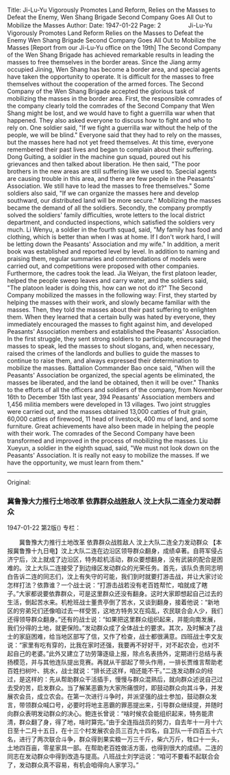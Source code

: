 Title: Ji-Lu-Yu Vigorously Promotes Land Reform, Relies on the Masses to Defeat the Enemy, Wen Shang Brigade Second Company Goes All Out to Mobilize the Masses
Author:
Date: 1947-01-22
Page: 2
　　
　　Ji-Lu-Yu Vigorously Promotes Land Reform
    Relies on the Masses to Defeat the Enemy
    Wen Shang Brigade Second Company Goes All Out to Mobilize the Masses
    [Report from our Ji-Lu-Yu office on the 19th] The Second Company of the Wen Shang Brigade has achieved remarkable results in leading the masses to free themselves in the border areas. Since the Jiang army occupied Jining, Wen Shang has become a border area, and special agents have taken the opportunity to operate. It is difficult for the masses to free themselves without the cooperation of the armed forces. The Second Company of the Wen Shang Brigade accepted the glorious task of mobilizing the masses in the border area. First, the responsible comrades of the company clearly told the comrades of the Second Company that Wen Shang might be lost, and we would have to fight a guerrilla war when that happened. They also asked everyone to discuss how to fight and who to rely on. One soldier said, "If we fight a guerrilla war without the help of the people, we will be blind." Everyone said that they had to rely on the masses, but the masses here had not yet freed themselves. At this time, everyone remembered their past lives and began to complain about their suffering. Dong Guiting, a soldier in the machine gun squad, poured out his grievances and then talked about liberation. He then said, "The poor brothers in the new areas are still suffering like we used to. Special agents are causing trouble in this area, and there are few people in the Peasants' Association. We still have to lead the masses to free themselves." Some soldiers also said, "If we can organize the masses here and develop southward, our distributed land will be more secure." Mobilizing the masses became the demand of all the soldiers. Secondly, the company promptly solved the soldiers' family difficulties, wrote letters to the local district department, and conducted inspections, which satisfied the soldiers very much. Li Wenyu, a soldier in the fourth squad, said, "My family has food and clothing, which is better than when I was at home. If I don't work hard, I will be letting down the Peasants' Association and my wife." In addition, a merit book was established and reported level by level. In addition to naming and praising them, regular summaries and commendations of models were carried out, and competitions were proposed with other companies. Furthermore, the cadres took the lead. Jia Weiyan, the first platoon leader, helped the people sweep leaves and carry water, and the soldiers said, "The platoon leader is doing this, how can we not do it?" The Second Company mobilized the masses in the following way: First, they started by helping the masses with their work, and slowly became familiar with the masses. Then, they told the masses about their past suffering to enlighten them. When they learned that a certain bully was hated by everyone, they immediately encouraged the masses to fight against him, and developed Peasants' Association members and established the Peasants' Association. In the first struggle, they sent strong soldiers to participate, encouraged the masses to speak, led the masses to shout slogans, and, when necessary, raised the crimes of the landlords and bullies to guide the masses to continue to raise them, and always expressed their determination to mobilize the masses. Battalion Commander Bao once said, "When will the Peasants' Association be organized, the special agents be eliminated, the masses be liberated, and the land be obtained, then it will be over." Thanks to the efforts of all the officers and soldiers of the company, from November 16th to December 15th last year, 394 Peasants' Association members and 1,456 militia members were developed in 13 villages. Two joint struggles were carried out, and the masses obtained 13,000 catties of fruit grain, 60,000 catties of firewood, 11 head of livestock, 400 mu of land, and some furniture. Great achievements have also been made in helping the people with their work. The comrades of the Second Company have been transformed and improved in the process of mobilizing the masses. Liu Xueyun, a soldier in the eighth squad, said, "We must not look down on the Peasants' Association. It is really not easy to mobilize the masses. If we have the opportunity, we must learn from them."



<hr /> 

Original: 


### 冀鲁豫大力推行土地改革  依靠群众战胜敌人  汶上大队二连全力发动群众

1947-01-22
第2版()
专栏：

　　冀鲁豫大力推行土地改革
    依靠群众战胜敌人
    汶上大队二连全力发动群众
    【本报冀鲁豫十九日电】汶上大队二连在边沿区领导群众翻身，成绩卓著。自蒋军侵占济宁后，汶上就成了边沿区，特务趁机活动，群众要想翻身，没有武装的配合是困难的。汶上大队二连接受了到边缘区发动群众的光荣任务。首先，该队负责同志明白告诉二连的同志们，汶上有失守的可能，我们到时就要打游击战，并让大家讨论怎样打法？依靠谁？一个战士说：“打游击战若没有老百姓帮忙，咱就成了瞎子。”大家都说要依靠群众，可是这里群众还没有翻身。这时大家即想起自己过去的生活，倒起苦水来。机枪班战士董贵亭倒了苦水，又谈到翻身，接着他说：“新地区的穷弟兄们还像咱过去一样受苦，这地方特务又在捣乱，农民联合会人少，我们还得领导群众翻身。”还有的战士说：“如果把这里群众组织起来，并能向南发展，我们分得的土地，就更保险。”发动群众成了全体战士的要求。其次，及时解决了战士的家庭困难，给当地区部写了信，又作了检查，战士都很满意。四班战士李文友说：“家里有吃有穿的，比我在家时还强，我要再不好好干，对不起农会，也对不起自己的老婆。”此外又建立了功劳簿逐级上报，除点名表扬外，定期进行总结与表扬模范，并与其他连队提出竞赛。再就从干部起了带头作用，一排长贾维言帮助老百姓扫树叶、挑水，战士就说：“排长还这样，咱还能不干。”二连发动群众的经过，是这样的：先从帮助群众干活插手，慢慢与群众混熟后，就向群众述说自己过去受的苦，启发群众。当了解某恶霸为大家所痛恨时，即鼓动群众向其斗争，并发展农会员，成立农会。在第一次进行斗争时，并派坚强的战士参加，鼓动群众发言，带领群众喊口号，必要时将地主恶霸的罪恶提出来，引导群众继续提，并随时向群众表明发动群众的决心。鲍连长曾说：“啥时候农会能组织起来，特务能肃清，群众翻了身，得了地，啥时算完。”由于全连指战员的努力，自去年十一月十六日至十二月十五日，在十三个村发展农会员三百九十四名，自卫队一千四百五十六名，进行了两次联合斗争，群众得到果实粮一万三千斤，柴六万斤，牲口十一头，土地四百亩，零星家具一部。在帮助老百姓做活方面，也得到很大的成绩。二连的同志在发动群众中得到改造与提高。八班战士刘学运说：“咱可不要看不起联合会了，发动群众真不容易，有机会咱得向人家学习。”
